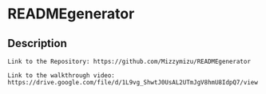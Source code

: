 # READMEgenerator

## Description

```
Link to the Repository: https://github.com/Mizzymizu/READMEgenerator

Link to the walkthrough video: https://drive.google.com/file/d/1L9vg_ShwtJ0UsAL2UTmJgV8hmU8IdpQ7/view
````

